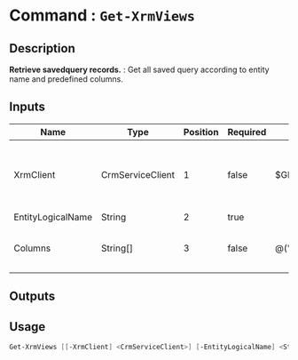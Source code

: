 ﻿# Command : `Get-XrmViews` 

## Description

**Retrieve savedquery records.** : Get all saved query according to entity name and predefined columns.

## Inputs

Name|Type|Position|Required|Default|Description
----|----|--------|--------|-------|-----------
XrmClient|CrmServiceClient|1|false|$Global:XrmClient|Xrm connector initialized to target instance. Use latest one by default. (CrmServiceClient)
EntityLogicalName|String|2|true||
Columns|String[]|3|false|@("*")|Specify expected columns to retrieve. (Default : all columns)

## Outputs

## Usage

```Powershell 
Get-XrmViews [[-XrmClient] <CrmServiceClient>] [-EntityLogicalName] <String> [[-Columns] <String[]>] [<CommonParameters>]
``` 


